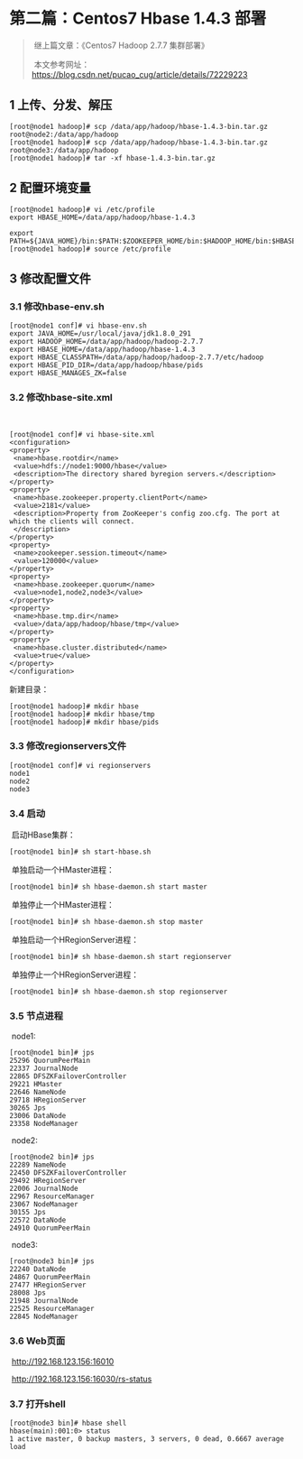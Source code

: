 # 第二篇：Centos7 Hbase 1.4.3 部署

> ​	继上篇文章：《Centos7 Hadoop 2.7.7 集群部署》
>
> ​	本文参考网址：https://blog.csdn.net/pucao_cug/article/details/72229223

## 1	上传、分发、解压

```shell
[root@node1 hadoop]# scp /data/app/hadoop/hbase-1.4.3-bin.tar.gz root@node2:/data/app/hadoop   
[root@node1 hadoop]# scp /data/app/hadoop/hbase-1.4.3-bin.tar.gz root@node3:/data/app/hadoop 
[root@node1 hadoop]# tar -xf hbase-1.4.3-bin.tar.gz
```

## 2	配置环境变量

```shell
[root@node1 hadoop]# vi /etc/profile
export HBASE_HOME=/data/app/hadoop/hbase-1.4.3

export PATH=${JAVA_HOME}/bin:$PATH:$ZOOKEEPER_HOME/bin:$HADOOP_HOME/bin:$HBASE_HOME/bin
[root@node1 hadoop]# source /etc/profile
```

## 3	修改配置文件

### 3.1	修改hbase-env.sh

```shell
[root@node1 conf]# vi hbase-env.sh
export JAVA_HOME=/usr/local/java/jdk1.8.0_291
export HADOOP_HOME=/data/app/hadoop/hadoop-2.7.7
export HBASE_HOME=/data/app/hadoop/hbase-1.4.3
export HBASE_CLASSPATH=/data/app/hadoop/hadoop-2.7.7/etc/hadoop
export HBASE_PID_DIR=/data/app/hadoop/hbase/pids
export HBASE_MANAGES_ZK=false
```

### 3.2	修改hbase-site.xml

​	

```shell
[root@node1 conf]# vi hbase-site.xml
<configuration>
<property>
 <name>hbase.rootdir</name>
 <value>hdfs://node1:9000/hbase</value>
 <description>The directory shared byregion servers.</description>
</property>
<property>
 <name>hbase.zookeeper.property.clientPort</name>
 <value>2181</value>
 <description>Property from ZooKeeper's config zoo.cfg. The port at which the clients will connect.
 </description>
</property>
<property>
 <name>zookeeper.session.timeout</name>
 <value>120000</value>
</property>
<property>
 <name>hbase.zookeeper.quorum</name>
 <value>node1,node2,node3</value>
</property>
<property>
 <name>hbase.tmp.dir</name>
 <value>/data/app/hadoop/hbase/tmp</value>
</property>
<property>
 <name>hbase.cluster.distributed</name>
 <value>true</value>
</property>
</configuration>
```

新建目录：

```shell
[root@node1 hadoop]# mkdir hbase
[root@node1 hadoop]# mkdir hbase/tmp
[root@node1 hadoop]# mkdir hbase/pids
```

### 3.3	修改regionservers文件

```shell
[root@node1 conf]# vi regionservers
node1
node2
node3
```

### 3.4	启动

​	启动HBase集群：

```shell
[root@node1 bin]# sh start-hbase.sh
```

​	单独启动一个HMaster进程：

```shell
[root@node1 bin]# sh hbase-daemon.sh start master
```


​	单独停止一个HMaster进程：

```shell
[root@node1 bin]# sh hbase-daemon.sh stop master
```


​	单独启动一个HRegionServer进程：

```shell
[root@node1 bin]# sh hbase-daemon.sh start regionserver
```


​	单独停止一个HRegionServer进程：

```shell
[root@node1 bin]# sh hbase-daemon.sh stop regionserver
```

### 3.5 节点进程

​	node1:

```shell
[root@node1 bin]# jps
25296 QuorumPeerMain
22337 JournalNode
22865 DFSZKFailoverController
29221 HMaster
22646 NameNode
29718 HRegionServer
30265 Jps
23006 DataNode
23358 NodeManager
```

​	node2:

```shell
[root@node2 bin]# jps
22289 NameNode
22450 DFSZKFailoverController
29492 HRegionServer
22006 JournalNode
22967 ResourceManager
23067 NodeManager
30155 Jps
22572 DataNode
24910 QuorumPeerMain
```

​	node3:

```shell
[root@node3 bin]# jps
22240 DataNode
24867 QuorumPeerMain
27477 HRegionServer
28008 Jps
21948 JournalNode
22525 ResourceManager
22845 NodeManager
```

### 3.6	Web页面

​	http://192.168.123.156:16010

​	http://192.168.123.156:16030/rs-status

### 3.7	打开shell

```shell
[root@node3 bin]# hbase shell
hbase(main):001:0> status
1 active master, 0 backup masters, 3 servers, 0 dead, 0.6667 average load
```

